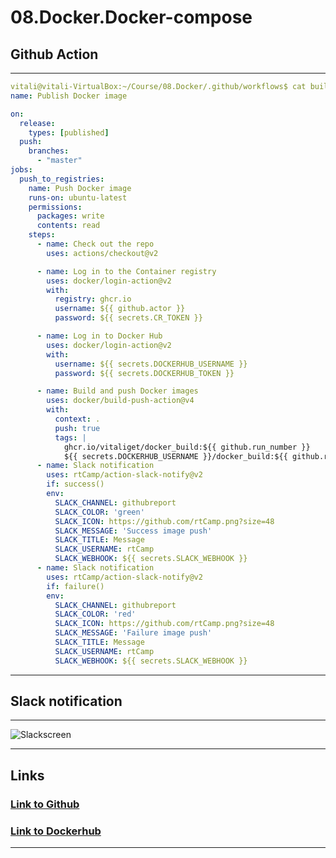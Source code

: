 # 08.Docker.Docker-compose
## Github Action
---
```yaml
vitali@vitali-VirtualBox:~/Course/08.Docker/.github/workflows$ cat build.yaml
name: Publish Docker image

on:
  release:
    types: [published]
  push:
    branches:
      - "master"
jobs:
  push_to_registries:
    name: Push Docker image
    runs-on: ubuntu-latest
    permissions:
      packages: write
      contents: read
    steps:
      - name: Check out the repo
        uses: actions/checkout@v2

      - name: Log in to the Container registry
        uses: docker/login-action@v2
        with:
          registry: ghcr.io
          username: ${{ github.actor }}
          password: ${{ secrets.CR_TOKEN }}

      - name: Log in to Docker Hub
        uses: docker/login-action@v2
        with:
          username: ${{ secrets.DOCKERHUB_USERNAME }}
          password: ${{ secrets.DOCKERHUB_TOKEN }}

      - name: Build and push Docker images
        uses: docker/build-push-action@v4
        with:
          context: .
          push: true
          tags: |
            ghcr.io/vitaliget/docker_build:${{ github.run_number }}
            ${{ secrets.DOCKERHUB_USERNAME }}/docker_build:${{ github.run_number }}
      - name: Slack notification
        uses: rtCamp/action-slack-notify@v2
        if: success()
        env:
          SLACK_CHANNEL: githubreport
          SLACK_COLOR: 'green'
          SLACK_ICON: https://github.com/rtCamp.png?size=48
          SLACK_MESSAGE: 'Success image push'
          SLACK_TITLE: Message
          SLACK_USERNAME: rtCamp
          SLACK_WEBHOOK: ${{ secrets.SLACK_WEBHOOK }}
      - name: Slack notification
        uses: rtCamp/action-slack-notify@v2
        if: failure()
        env:
          SLACK_CHANNEL: githubreport
          SLACK_COLOR: 'red'
          SLACK_ICON: https://github.com/rtCamp.png?size=48
          SLACK_MESSAGE: 'Failure image push'
          SLACK_TITLE: Message
          SLACK_USERNAME: rtCamp
          SLACK_WEBHOOK: ${{ secrets.SLACK_WEBHOOK }}
```
---
## Slack notification
---

![Slackscreen](https://github.com/VitaliGet/sa.it-academy.by/raw/md-sa2-23-23/Vitali_Getmanovich/08.Docker.Docker-compose/slack-github.png)

---
## Links
### [Link to Github](https://github.com/VitaliGet?tab=packages)
### [Link to Dockerhub](https://hub.docker.com/r/getmanovich7/docker_build)
---
